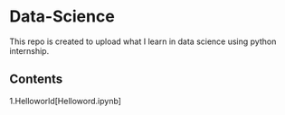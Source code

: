 # Data-Science
This repo is created to upload what I learn in data science using python internship.

## Contents

1.Helloworld[Helloword.ipynb]
